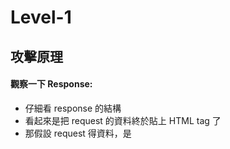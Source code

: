# Level-1

## 攻擊原理

#### 觀察一下 Response:
- 仔細看 response 的結構
- 看起來是把 request 的資料終於貼上 HTML tag 了
- 那假設 request 得資料，是 <script> 呢？

![image info](./01.png)

## 攻擊方法
在 Inout field 中插入
```
<script>alert("hello");</script>
```

## 截圖
![image info](./00.jpeg)
